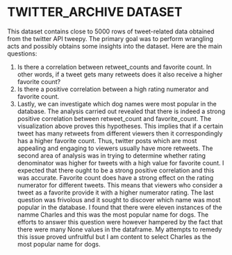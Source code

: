 # TWITTER_ARCHIVE DATASET
This dataset contains close to 5000 rows of tweet-related data obtained from the twitter API tweepy.
The primary goal was to perform wrangling acts and possibly obtains some insights into the dataset.
Here are the main questions:
1. Is there a correlation between retweet_counts and favorite count. In other words, if a tweet gets many retweets does it also receive a higher favorite count?
2. Is there a positive correlation between a high rating numerator and favorite count.
3. Lastly, we can investigate which dog names were most popular in the database.
The analysis carried out revealed that there is indeed a strong positive correlation between retweet_count and favorite_count. The visualization above proves this hypotheses. This implies that if a certain tweet has many retweets from different viewers then it correspondingly has a higher favorite count. Thus, twitter posts which are most appealing and engaging to viewers usually have more retweets.
The second area of analysis was in trying to determine whether rating denominator was higher for tweets with a high value for favorite count. I expected that there ought to be a strong positive correlation and this was accurate. Favorite count does have a strong effect on the rating numerator for different tweets. This means that viewers who consider a tweet as a favorite provide it with a higher numerator rating.
The last question was frivolous and it sought to discover which name was most popular in the database. I found that there were eleven instances of the namme Charles and this was the most popular name for dogs. The efforts to answer this question were however hampered by the fact that there were many None values in the dataframe. My attempts to remedy this issue proved unfruitful but I am content to select Charles as the most popular name for dogs.


